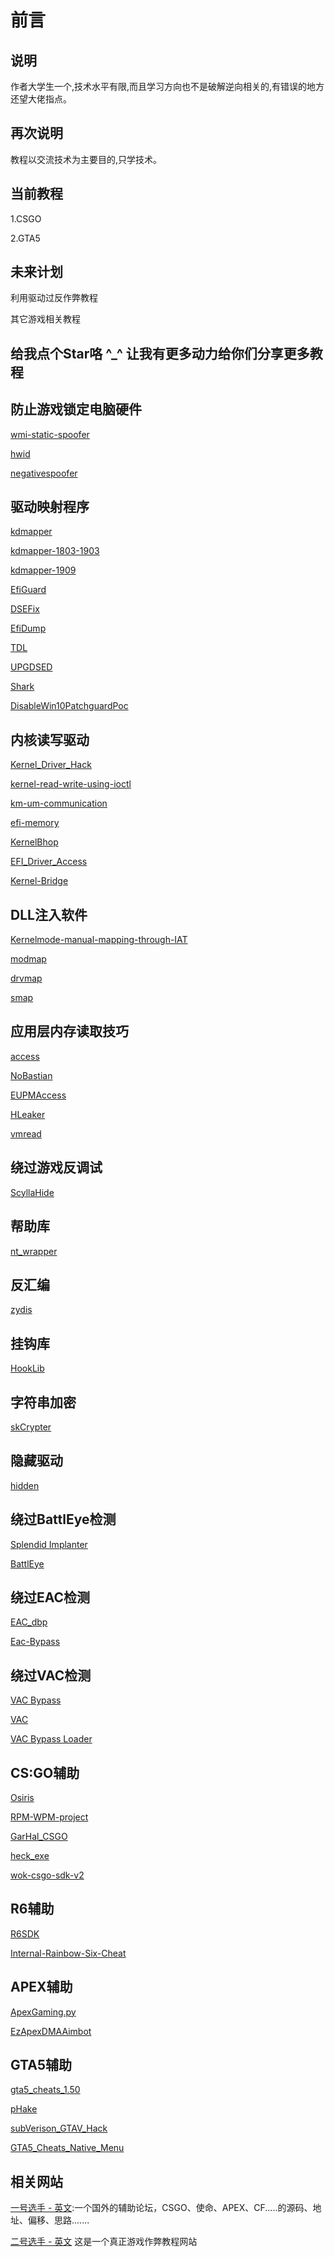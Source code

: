 # 前言

## 说明
作者大学生一个,技术水平有限,而且学习方向也不是破解逆向相关的,有错误的地方还望大佬指点。

## 再次说明
教程以交流技术为主要目的,只学技术。

## 当前教程
1.CSGO

2.GTA5

## 未来计划
利用驱动过反作弊教程

其它游戏相关教程

## 给我点个Star咯 ^_^ 让我有更多动力给你们分享更多教程

## 防止游戏锁定电脑硬件
[wmi-static-spoofer](https://github.com/Alex3434/wmi-static-spoofer)

[hwid](https://github.com/btbd/hwid)

[negativespoofer](https://github.com/SamuelTulach/negativespoofer)

## 驱动映射程序
[kdmapper](https://github.com/z175/kdmapper)

[kdmapper-1803-1903](https://github.com/alxbrn/kdmapper-1803-1903)

[kdmapper-1909](https://github.com/Dark7oveRR/kdmapper)

[EfiGuard](https://github.com/Mattiwatti/EfiGuard)

[DSEFix](https://github.com/hfiref0x/DSEFix)

[EfiDump](https://github.com/SamuelTulach/EfiDump)

[TDL](https://github.com/hfiref0x/TDL)

[UPGDSED](https://github.com/hfiref0x/UPGDSED)

[Shark](https://github.com/9176324/Shark)

[DisableWin10PatchguardPoc](https://github.com/killvxk/DisableWin10PatchguardPoc)

## 内核读写驱动
[Kernel_Driver_Hack](https://github.com/TheCruZ/Kernel_Driver_Hack)

[kernel-read-write-using-ioctl](https://github.com/beans42/kernel-read-write-using-ioctl)

[km-um-communication](https://github.com/alxbrn/km-um-communication)

[efi-memory](https://github.com/SamuelTulach/efi-memory)

[KernelBhop](https://github.com/Zer0Mem0ry/KernelBhop)

[EFI_Driver_Access](https://github.com/TheCruZ/EFI_Driver_Access)

[Kernel-Bridge](https://github.com/HoShiMin/Kernel-Bridge)

## DLL注入软件
[Kernelmode-manual-mapping-through-IAT](https://github.com/mactec0/Kernelmode-manual-mapping-through-IAT)

[modmap](https://github.com/btbd/modmap)

[drvmap](https://github.com/not-wlan/drvmap)

[smap](https://github.com/btbd/smap)

## 应用层内存读取技巧
[access](https://github.com/btbd/access)

[NoBastian](https://github.com/mlghuskie/NoBastian)

[EUPMAccess](https://github.com/waryas/EUPMAccess/tree/master/EnablePhysicalMemory)

[HLeaker](https://github.com/Schnocker/HLeaker)

[vmread](https://github.com/h33p/vmread)

## 绕过游戏反调试
[ScyllaHide](https://github.com/x64dbg/ScyllaHide)

## 帮助库
[nt_wrapper](https://github.com/JustasMasiulis/nt_wrapper)

## 反汇编
[zydis](https://github.com/zyantific/zydis)

## 挂钩库
[HookLib](https://github.com/HoShiMin/HookLib)

## 字符串加密
[skCrypter](https://github.com/skadro-official/skCrypter)

## 隐藏驱动
[hidden](https://github.com/JKornev/hidden)

## 绕过BattlEye检测
[Splendid Implanter](https://github.com/haram/splendid_implanter)

[BattlEye](https://github.com/Schnocker/NoEye)

## 绕过EAC检测
[EAC_dbp](https://github.com/Schnocker/EAC_dbp)

[Eac-Bypass](https://github.com/Flashyyyyyy/Eac-Bypass)

## 绕过VAC检测
[VAC Bypass](https://github.com/danielkrupinski/VAC-Bypass)

[VAC](https://github.com/danielkrupinski/VAC)

[VAC Bypass Loader](https://github.com/danielkrupinski/VAC-Bypass-Loader)

## CS:GO辅助
[Osiris](https://github.com/danielkrupinski/Osiris)

[RPM-WPM-project](https://github.com/mikeeek/RPM-WPM-project)

[GarHal_CSGO](https://github.com/dretax/GarHal_CSGO)

[heck_exe](https://github.com/h1ru5/heck_exe)

[wok-csgo-sdk-v2](https://github.com/lagcomp/wok-csgo-sdk-v2)

## R6辅助
[R6SDK](https://github.com/weak1337/R6SDK)

[Internal-Rainbow-Six-Cheat](https://github.com/NMan1/Internal-Rainbow-Six-Cheat)

## APEX辅助
[ApexGaming.py](https://github.com/AnusReaper/ApexGaming.py)

[EzApexDMAAimbot](https://github.com/Y33Tcoder/EzApexDMAAimbot)

## GTA5辅助
[gta5_cheats_1.50](https://github.com/FiYHer/gta5_cheats_1.50)

[pHake](https://github.com/xhz8s/pHake)

[subVerison_GTAV_Hack](https://github.com/AmazingPP/subVerison_GTAV_Hack)

[GTA5_Cheats_Native_Menu](https://github.com/expvintl/GTA5_Cheats_Native_Menu)

## 相关网站

[一号选手 - 英文](https://www.unknowncheats.me/forum/index.php):一个国外的辅助论坛，CSGO、使命、APEX、CF.....的源码、地址、偏移、思路.......

[二号选手 - 英文](https://guidedhacking.com/)
这是一个真正游戏作弊教程网站

